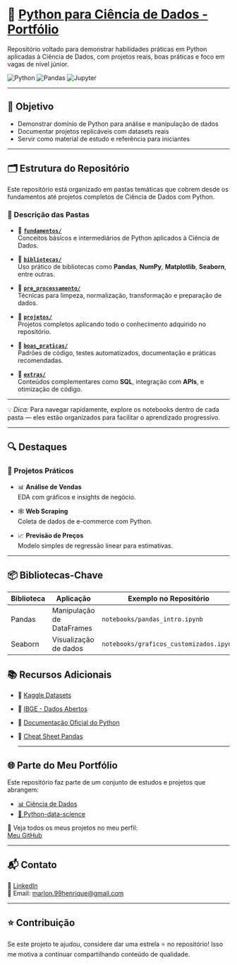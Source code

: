 # 🐍 [Python para Ciência de Dados - Portfólio](https://github.com/Marlon99henrique/python-data-science/tree/main)

Repositório voltado para demonstrar habilidades práticas em Python aplicadas à Ciência de Dados, com projetos reais, boas práticas e foco em vagas de nível júnior.  

![Python](https://img.shields.io/badge/Python-3.10%2B-blue)
![Pandas](https://img.shields.io/badge/Pandas-2.0%2B-orange)
![Jupyter](https://img.shields.io/badge/Jupyter-Notebook-yellow)

---

## 📌 Objetivo

- Demonstrar domínio de Python para análise e manipulação de dados  
- Documentar projetos replicáveis com datasets reais  
- Servir como material de estudo e referência para iniciantes  

---

## 🗂 Estrutura do Repositório

Este repositório está organizado em pastas temáticas que cobrem desde os fundamentos até projetos completos de Ciência de Dados com Python.

### 📌 Descrição das Pastas

- 📘 [**`fundamentos/`**](https://github.com/Marlon99henrique/python-data-science/tree/main/01_fundamentos)  
  Conceitos básicos e intermediários de Python aplicados à Ciência de Dados.

- 🧰 [**`bibliotecas/`**](https://github.com/Marlon99henrique/python-data-science/tree/main/02_bibliotecas)  
  Uso prático de bibliotecas como **Pandas**, **NumPy**, **Matplotlib**, **Seaborn**, entre outras.

- 🧼 [**`pre_processamento/`**](https://github.com/Marlon99henrique/python-data-science/tree/main/03_pre_processamento)  
  Técnicas para limpeza, normalização, transformação e preparação de dados.

- 🚀 [**`projetos/`**](https://github.com/Marlon99henrique/python-data-science/tree/main/04_projetos)  
  Projetos completos aplicando todo o conhecimento adquirido no repositório.

- 🧪 [**`boas_praticas/`**](https://github.com/Marlon99henrique/python-data-science/tree/main/05_boas_praticas)  
  Padrões de código, testes automatizados, documentação e práticas recomendadas.

- 🧩 [**`extras/`**](https://github.com/Marlon99henrique/python-data-science/tree/main/06_extras)  
  Conteúdos complementares como **SQL**, integração com **APIs**, e otimização de código.

---

💡 *Dica:* Para navegar rapidamente, explore os notebooks dentro de cada pasta — eles estão organizados para facilitar o aprendizado progressivo.

---


## 🔍 Destaques

### 💼 Projetos Práticos

- 📊 **Análise de Vendas**  
  EDA com gráficos e insights de negócio.

- 🕸️ **Web Scraping**  
  Coleta de dados de e-commerce com Python.

- 📈 **Previsão de Preços**  
  Modelo simples de regressão linear para estimativas.
---

## 📦 Bibliotecas-Chave

| Biblioteca | Aplicação                   | Exemplo no Repositório         |
|------------|-----------------------------|--------------------------------|
| Pandas     | Manipulação de DataFrames   | `notebooks/pandas_intro.ipynb` |
| Seaborn    | Visualização de dados       | `notebooks/graficos_customizados.ipynb` |
## 📚 Recursos Adicionais

- 🔗 [Kaggle Datasets](https://www.kaggle.com/datasets)  
- 🔗 [IBGE - Dados Abertos](https://www.ibge.gov.br/estatisticas/downloads-estatisticas.html)  
- 🔗 [Documentação Oficial do Python](https://docs.python.org/3/)  
- 🔗 [Cheat Sheet Pandas](https://pandas.pydata.org/Pandas_Cheat_Sheet.pdf)

  ---

## 🌐 Parte do Meu Portfólio

Este repositório faz parte de um conjunto de estudos e projetos que abrangem:

- [📊 Ciência de Dados](https://github.com/Marlon99henrique/portfolio-ciencia-de-dados.git)  
- [🐍 Python-data-science](https://github.com/Marlon99henrique/python-data-science.git)  

🔗 Veja todos os meus projetos no meu perfil:  
[Meu GitHub](https://github.com/Marlon99henrique)

---

## 📬 Contato

💼 [LinkedIn](https://www.linkedin.com/in/marlon-henrique-abdon-silva-8704a8217/)  
📧 Email: marlon.99henrique@gmail.com

---

## ⭐️ Contribuição

Se este projeto te ajudou, considere dar uma estrela ⭐ no repositório! Isso me motiva a continuar compartilhando conteúdo de qualidade.


